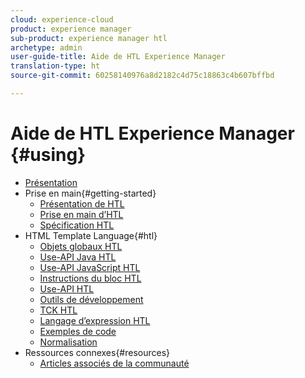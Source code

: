 ```yaml
---
cloud: experience-cloud
product: experience manager
sub-product: experience manager htl
archetype: admin
user-guide-title: Aide de HTL Experience Manager
translation-type: ht
source-git-commit: 60258140976a8d2182c4d75c18863c4b607bffbd

---
```



# Aide de HTL Experience Manager {#using}

+ [Présentation](overview.md)
+ Prise en main{#getting-started}
   + [Présentation de HTL](update.md)
   + [Prise en main d’HTL](getting-started.md)
   + [Spécification HTL](htl-specification.md)
+ HTML Template Language{#htl}
   + [Objets globaux HTL](global-objects.md)
   + [Use-API Java HTL](use-api-java.md)
   + [Use-API JavaScript HTL](use-api-javascript.md)
   + [Instructions du bloc HTL](block-statements.md)
   + [Use-API HTL](use-api.md)
   + [Outils de développement](dev-tools.md)
   + [TCK HTL](htl-tck.md)
   + [Langage d’expression HTL](expression-language.md)
   + [Exemples de code](code-samples.md)
   + [Normalisation](standardization.md)
+ Ressources connexes{#resources}
   + [Articles associés de la communauté](related-community-articles.md)
